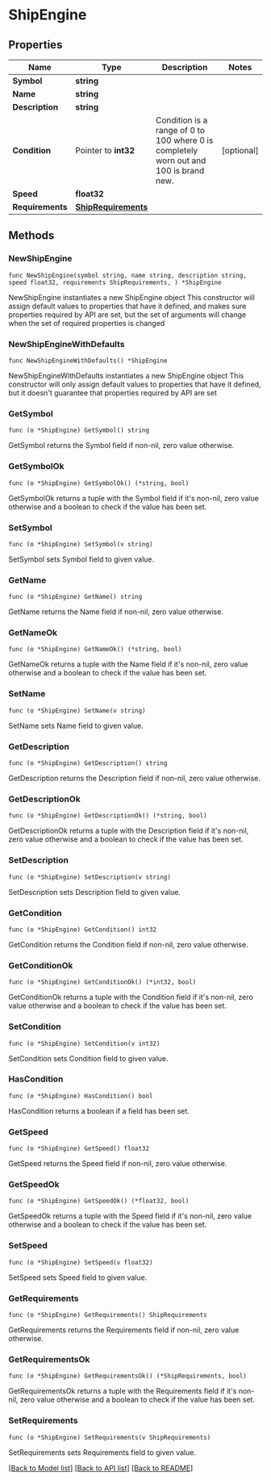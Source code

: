 # ShipEngine

## Properties

Name | Type | Description | Notes
------------ | ------------- | ------------- | -------------
**Symbol** | **string** |  | 
**Name** | **string** |  | 
**Description** | **string** |  | 
**Condition** | Pointer to **int32** | Condition is a range of 0 to 100 where 0 is completely worn out and 100 is brand new. | [optional] 
**Speed** | **float32** |  | 
**Requirements** | [**ShipRequirements**](ShipRequirements.md) |  | 

## Methods

### NewShipEngine

`func NewShipEngine(symbol string, name string, description string, speed float32, requirements ShipRequirements, ) *ShipEngine`

NewShipEngine instantiates a new ShipEngine object
This constructor will assign default values to properties that have it defined,
and makes sure properties required by API are set, but the set of arguments
will change when the set of required properties is changed

### NewShipEngineWithDefaults

`func NewShipEngineWithDefaults() *ShipEngine`

NewShipEngineWithDefaults instantiates a new ShipEngine object
This constructor will only assign default values to properties that have it defined,
but it doesn't guarantee that properties required by API are set

### GetSymbol

`func (o *ShipEngine) GetSymbol() string`

GetSymbol returns the Symbol field if non-nil, zero value otherwise.

### GetSymbolOk

`func (o *ShipEngine) GetSymbolOk() (*string, bool)`

GetSymbolOk returns a tuple with the Symbol field if it's non-nil, zero value otherwise
and a boolean to check if the value has been set.

### SetSymbol

`func (o *ShipEngine) SetSymbol(v string)`

SetSymbol sets Symbol field to given value.


### GetName

`func (o *ShipEngine) GetName() string`

GetName returns the Name field if non-nil, zero value otherwise.

### GetNameOk

`func (o *ShipEngine) GetNameOk() (*string, bool)`

GetNameOk returns a tuple with the Name field if it's non-nil, zero value otherwise
and a boolean to check if the value has been set.

### SetName

`func (o *ShipEngine) SetName(v string)`

SetName sets Name field to given value.


### GetDescription

`func (o *ShipEngine) GetDescription() string`

GetDescription returns the Description field if non-nil, zero value otherwise.

### GetDescriptionOk

`func (o *ShipEngine) GetDescriptionOk() (*string, bool)`

GetDescriptionOk returns a tuple with the Description field if it's non-nil, zero value otherwise
and a boolean to check if the value has been set.

### SetDescription

`func (o *ShipEngine) SetDescription(v string)`

SetDescription sets Description field to given value.


### GetCondition

`func (o *ShipEngine) GetCondition() int32`

GetCondition returns the Condition field if non-nil, zero value otherwise.

### GetConditionOk

`func (o *ShipEngine) GetConditionOk() (*int32, bool)`

GetConditionOk returns a tuple with the Condition field if it's non-nil, zero value otherwise
and a boolean to check if the value has been set.

### SetCondition

`func (o *ShipEngine) SetCondition(v int32)`

SetCondition sets Condition field to given value.

### HasCondition

`func (o *ShipEngine) HasCondition() bool`

HasCondition returns a boolean if a field has been set.

### GetSpeed

`func (o *ShipEngine) GetSpeed() float32`

GetSpeed returns the Speed field if non-nil, zero value otherwise.

### GetSpeedOk

`func (o *ShipEngine) GetSpeedOk() (*float32, bool)`

GetSpeedOk returns a tuple with the Speed field if it's non-nil, zero value otherwise
and a boolean to check if the value has been set.

### SetSpeed

`func (o *ShipEngine) SetSpeed(v float32)`

SetSpeed sets Speed field to given value.


### GetRequirements

`func (o *ShipEngine) GetRequirements() ShipRequirements`

GetRequirements returns the Requirements field if non-nil, zero value otherwise.

### GetRequirementsOk

`func (o *ShipEngine) GetRequirementsOk() (*ShipRequirements, bool)`

GetRequirementsOk returns a tuple with the Requirements field if it's non-nil, zero value otherwise
and a boolean to check if the value has been set.

### SetRequirements

`func (o *ShipEngine) SetRequirements(v ShipRequirements)`

SetRequirements sets Requirements field to given value.



[[Back to Model list]](../README.md#documentation-for-models) [[Back to API list]](../README.md#documentation-for-api-endpoints) [[Back to README]](../README.md)


